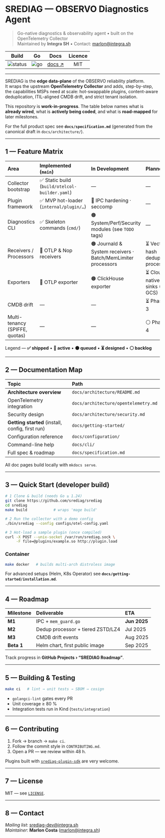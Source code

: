 # SREDIAG — OBSERVO Diagnostics Agent

> Go-native diagnostics & observability agent • built on the OpenTelemetry Collector  
> Maintained by **Integra SH**   •   Contact: <marlon@integra.sh>

<div align="center">

| Build | Go | Docs | Licence |
| :---: | :-: | :--: | :-----: |
| ![status](https://img.shields.io/badge/status-alpha-blue) | ![go](https://img.shields.io/badge/go-1.24.x-blue) | [docs ↗](./docs/README.md) | MIT |

</div>

---

SREDIAG is the **edge data-plane** of the OBSERVO reliability platform.  
It wraps the upstream **OpenTelemetry Collector** and adds, step-by-step, the capabilities MSPs need at scale: hot-swappable plugins, content-aware deduplication, ITIL-aligned CMDB drift, and strict tenant isolation.

This repository is **work-in-progress**. The table below names what is **already wired**, what is **actively being coded**, and what is **road-mapped** for later milestones.

For the full product spec see **`docs/specification.md`** (generated from the canonical draft in `docs/architecture/`).

---

## 1 — Feature Matrix

| Area | Implemented (`main`) | In Development | Planned |
| :-- | :-- | :-- | :-- |
| Collector bootstrap | ✅ Static build (`build/otelcol-builder.yaml`) | — | — |
| Plugin framework | ✅ MVP hot-loader (`internal/plugin/…`) | 🔴 IPC hardening · seccomp | — |
| Diagnostics CLI | ✅ Skeleton commands (`cmd/`) | 🟠 System/Perf/Security modules (see `TODO` tags) | — |
| Receivers / Processors | 🚧 OTLP & Nop receivers | 🟠 Journald & System receivers · Batch/MemLimiter processors | ⏳ Vector-hash dedup processor |
| Exporters | 🚧 OTLP exporter | 🟠 ClickHouse exporter | ⏳ Cloud-native sinks (S3, GCS) |
| CMDB drift | — | — | ⏳ Phase 3 |
| Multi-tenancy (SPIFFE, quotas) | — | — | ⚪ Phase 4 |

Legend — **✅ shipped** • **🔴 active** • **🟠 queued** • **⏳ designed** • **⚪ backlog**

---

## 2 — Documentation Map

| Topic | Path |
| :-- | :-- |
| **Architecture overview** | `docs/architecture/README.md` |
| OpenTelemetry integration | `docs/architecture/opentelemetry.md` |
| Security design | `docs/architecture/security.md` |
| **Getting started** (install, config, first run) | `docs/getting-started/` |
| Configuration reference | `docs/configuration/` |
| Command-line help | `docs/cli/` |
| Full spec & roadmap | `docs/specification.md` |

All doc pages build locally with `mkdocs serve`.

---

## 3 — Quick Start (developer build)

```bash
# 1 Clone & build (needs Go ≥ 1.24)
git clone https://github.com/srediag/srediag
cd srediag
make build            # wraps 'mage build'

# 2 Run the collector with a demo config
./bin/srediag --config configs/otel-config.yaml

# 3 Hot-load a sample plugin (once compiled)
curl -X POST --unix-socket /var/run/srediag.sock \
     -F file=@plugins/example.so http://plugin.load
```

### Container

```bash
make docker   # builds multi-arch distroless image
```

For advanced setups (Helm, K8s Operator) see **`docs/getting-started/installation.md`**.

---

## 4 — Roadmap

| Milestone | Deliverable | ETA |
| :-- | :-- | :-- |
| **M1** | IPC + `mem_guard.go` | **Jun 2025** |
| **M2** | Dedup processor + tiered ZSTD/LZ4 | Jul 2025 |
| **M3** | CMDB drift events | Aug 2025 |
| **Beta 1** | Helm chart, first public image | Sep 2025 |

Track progress in **GitHub Projects › “SREDIAG Roadmap”**.

---

## 5 — Building & Testing

```bash
make ci   # lint → unit tests → SBOM → cosign
```

* `golangci-lint` gates every PR  
* Unit coverage ≥ 80 %  
* Integration tests run in Kind (`tests/integration`)

---

## 6 — Contributing

1. Fork → branch → `make ci`.  
2. Follow the commit style in `CONTRIBUTING.md`.  
3. Open a PR — we review within 48 h.

Plugins built with [`srediag-plugin-sdk`](docs/cli/README.md#plugin-sdk) are very welcome.

---

## 7 — License

MIT — see [`LICENSE`](LICENSE).

---

## 8 — Contact

*Mailing list*: <srediag-dev@integra.sh>  
*Maintainer*: **Marlon Costa** (<marlon@integra.sh>)
